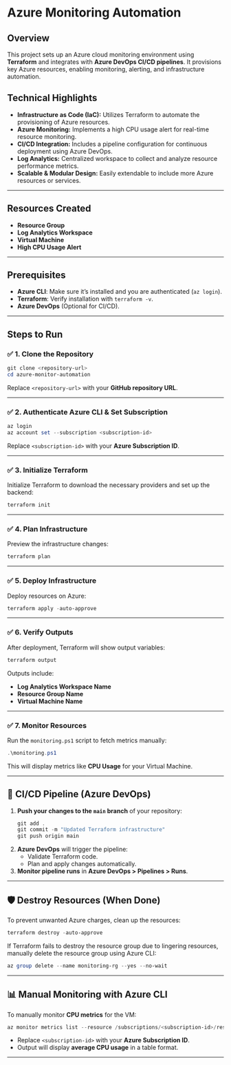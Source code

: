 
# Azure Monitoring Automation

## Overview
This project sets up an Azure cloud monitoring environment using **Terraform** and integrates with **Azure DevOps CI/CD pipelines**. It provisions key Azure resources, enabling monitoring, alerting, and infrastructure automation.

## Technical Highlights
- **Infrastructure as Code (IaC):** Utilizes Terraform to automate the provisioning of Azure resources.
- **Azure Monitoring:** Implements a high CPU usage alert for real-time resource monitoring.
- **CI/CD Integration:** Includes a pipeline configuration for continuous deployment using Azure DevOps.
- **Log Analytics:** Centralized workspace to collect and analyze resource performance metrics.
- **Scalable & Modular Design:** Easily extendable to include more Azure resources or services.


---

## Resources Created
- **Resource Group**  
- **Log Analytics Workspace**  
- **Virtual Machine**  
- **High CPU Usage Alert**

---

## Prerequisites
- **Azure CLI**: Make sure it’s installed and you are authenticated (`az login`).
- **Terraform**: Verify installation with `terraform -v`.
- **Azure DevOps** (Optional for CI/CD).

---

## Steps to Run

### ✅ **1. Clone the Repository**
```powershell
git clone <repository-url>
cd azure-monitor-automation
```
Replace `<repository-url>` with your **GitHub repository URL**.

---

### ✅ **2. Authenticate Azure CLI & Set Subscription**
```powershell
az login
az account set --subscription <subscription-id>
```
Replace `<subscription-id>` with your **Azure Subscription ID**.

---

### ✅ **3. Initialize Terraform**
Initialize Terraform to download the necessary providers and set up the backend:
```powershell
terraform init
```

---

### ✅ **4. Plan Infrastructure**
Preview the infrastructure changes:
```powershell
terraform plan
```

---

### ✅ **5. Deploy Infrastructure**
Deploy resources on Azure:
```powershell
terraform apply -auto-approve
```

---

### ✅ **6. Verify Outputs**
After deployment, Terraform will show output variables:
```powershell
terraform output
```
Outputs include:
- **Log Analytics Workspace Name**
- **Resource Group Name**
- **Virtual Machine Name**

---

### ✅ **7. Monitor Resources**
Run the `monitoring.ps1` script to fetch metrics manually:
```powershell
.\monitoring.ps1
```
This will display metrics like **CPU Usage** for your Virtual Machine.

---

## 🔄 **CI/CD Pipeline (Azure DevOps)**

1. **Push your changes to the `main` branch** of your repository:
   ```powershell
   git add .
   git commit -m "Updated Terraform infrastructure"
   git push origin main
   ```
2. **Azure DevOps** will trigger the pipeline:
   - Validate Terraform code.
   - Plan and apply changes automatically.
3. **Monitor pipeline runs** in **Azure DevOps > Pipelines > Runs**.

---

## 🛡️ **Destroy Resources (When Done)**

To prevent unwanted Azure charges, clean up the resources:
```powershell
terraform destroy -auto-approve
```

If Terraform fails to destroy the resource group due to lingering resources, manually delete the resource group using Azure CLI:
```powershell
az group delete --name monitoring-rg --yes --no-wait
```

---

## 📊 **Manual Monitoring with Azure CLI**

To manually monitor **CPU metrics** for the VM:
```powershell
az monitor metrics list --resource /subscriptions/<subscription-id>/resourceGroups/monitoring-rg/providers/Microsoft.Compute/virtualMachines/test-vm --metric "Percentage CPU" --output table
```
- Replace `<subscription-id>` with your **Azure Subscription ID**.
- Output will display **average CPU usage** in a table format.

---
